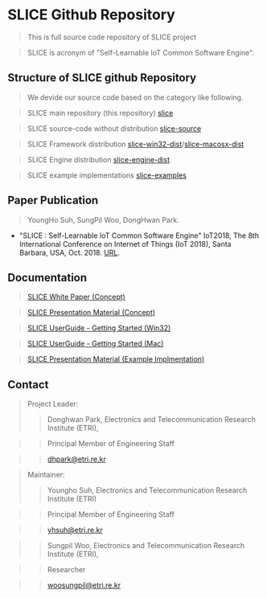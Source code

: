 # SLICE Github Repository #
> This is full source code repository of SLICE project

> SLICE is acronym of "Self-Learnable IoT Common Software Engine".

## Structure of SLICE github Repository ##
> We devide our source code based on the category like following.

> SLICE main repository (this repository) [slice](https://github.com/slice-project/slice)

> SLICE source-code without distribution [slice-source](https://github.com/slice-project/slice-source)

> SLICE Framework distribution [slice-win32-dist](https://github.com/slice-project/slice-win32-dist)/[slice-macosx-dist](https://github.com/slice-project/slice-macosx-dist) 

> SLICE Engine distribution [slice-engine-dist](https://github.com/slice-project/slice-macosx-dist)

> SLICE example implementations [slice-examples](https://github.com/slice-project/slice-examples)

## Paper Publication ##
> YoungHo Suh, SungPil Woo, DongHwan Park. 
- "SLICE : Self-Learnable IoT Common Software Engine" IoT2018, The 8th International Conference on Internet of Things (IoT 2018), Santa Barbara, USA, Oct. 2018. [URL](https://dl.acm.org/citation.cfm?doid=3277593.3277603).

## Documentation ##
> [SLICE White Paper (Concept)](https://github.com/slice-project/slice-win32-dist)

> [SLICE Presentation Material (Concept)](https://github.com/slice-project/slice-win32-dist)

> [SLICE UserGuide - Getting Started (Win32)](https://github.com/slice-project/slice-win32-dist)

> [SLICE UserGuide - Getting Started (Mac)](https://github.com/slice-project/slice-win32-dist)

> [SLICE Presentation Material (Example Implmentation)](https://github.com/slice-project/slice-win32-dist)

## Contact ##

> Project Leader:
>> Donghwan Park,  Electronics and Telecommunication Research Institute (ETRI),  

>> Principal Member of Engineering Staff

>> dhpark@etri.re.kr

> Maintainer:
>> Youngho Suh, Electronics and Telecommunication Research Institute (ETRI)

>> Principal Member of Engineering Staff 

>> yhsuh@etri.re.kr

>> Sungpil Woo, Electronics and Telecommunication Research Institute (ETRI), 

>> Researcher

>> woosungpil@etri.re.kr
